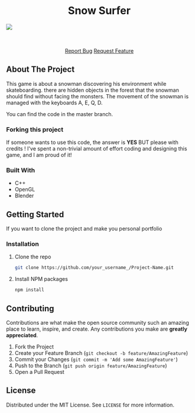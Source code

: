 <!-- PROJECT PREVIEW -->
<br />
<p align="center">

  <h1 align="center">Snow Surfer</h3>
  <img src="https://i.ibb.co/dQLtq1z/Sans-titre.png">
  
  <p align="center">
    <br />
    <br />
    <a href="https://github.com/Mariem-Ben-Salah/agence/issues">Report Bug</a>
    <a href="https://github.com/Mariem-Ben-Salah/agence/issues">Request Feature</a>
  </p>
</p>

<!-- ABOUT THE PROJECT -->
## About The Project

This game is about a snowman discovering his environment while skateboarding.
there are hidden objects in the forest that the snowman should find without facing the monsters.
The movement of the snowman is managed with the keyboards A, E, Q, D.

You can find the code in the master branch.

### Forking this project
If someone wants to use this code, the answer is **YES** BUT please with credits !
I've spent a non-trivial amount of effort coding and designing this game, and I am proud of it!

### Built With

* C++
* OpenGL
* Blender

<!-- GETTING STARTED -->
## Getting Started

If you want to clone the project and make you personal portfolio

### Installation

1. Clone the repo
   ```sh
   git clone https://github.com/your_username_/Project-Name.git
   ```
2. Install NPM packages
   ```sh
   npm install
   ```

<!-- CONTRIBUTING -->
## Contributing

Contributions are what make the open source community such an amazing place to learn, inspire, and create. Any contributions you make are **greatly appreciated**.

1. Fork the Project
2. Create your Feature Branch (`git checkout -b feature/AmazingFeature`)
3. Commit your Changes (`git commit -m 'Add some AmazingFeature'`)
4. Push to the Branch (`git push origin feature/AmazingFeature`)
5. Open a Pull Request

<!-- LICENSE -->
## License

Distributed under the MIT License. See `LICENSE` for more information.

